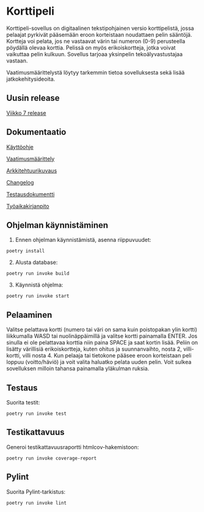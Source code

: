 # Korttipeli

Korttipeli-sovellus on digitaalinen tekstipohjainen versio korttipelistä, jossa pelaajat pyrkivät pääsemään eroon korteistaan noudattaen pelin sääntöjä. Kortteja voi pelata, jos ne vastaavat värin tai numeron (0-9) perusteella pöydällä olevaa korttia. Pelissä on myös erikoiskortteja, jotka voivat vaikuttaa pelin kulkuun. Sovellus tarjoaa yksinpelin tekoälyvastustajaa vastaan.

Vaatimusmäärittelystä löytyy tarkemmin tietoa sovelluksesta sekä lisää jatkokehitysideoita. 

## Uusin release
[Viikko 7 release](https://github.com/honjen/ot-harjoitustyo/releases/tag/loppupalautus)

## Dokumentaatio

[Käyttöohje](https://github.com/honjen/ot-harjoitustyo/blob/main/dokumentaatio/kayttoohje.md)

[Vaatimusmäärittely](https://github.com/honjen/ot-harjoitustyo/blob/main/dokumentaatio/vaatimusmaarittely.md)

[Arkkitehtuurikuvaus](https://github.com/honjen/ot-harjoitustyo/blob/main/dokumentaatio/arkkitehtuuri.md)

[Changelog](https://github.com/honjen/ot-harjoitustyo/blob/main/dokumentaatio/changelog.md)

[Testausdokumentti](https://github.com/honjen/ot-harjoitustyo/blob/main/dokumentaatio/testaus.md)

[Työaikakirjanpito](https://github.com/honjen/ot-harjoitustyo/blob/main/dokumentaatio/tuntikirjanpito.md)


## Ohjelman käynnistäminen

1. Ennen ohjelman käynnistämistä, asenna riippuvuudet:

```
poetry install
```

2. Alusta database:

```
poetry run invoke build
```

3. Käynnistä ohjelma:

```
poetry run invoke start
```

## Pelaaminen

Valitse pelattava kortti (numero tai väri on sama kuin poistopakan ylin kortti) liikkumalla WASD tai nuolinäppäimillä ja valitse kortti painamalla ENTER. Jos sinulla ei ole pelattavaa korttia niin paina SPACE ja saat kortin lisää. Peliin on lisätty värillisiä erikoiskortteja, kuten ohitus ja suunnanvaihto, nosta 2, villi-kortti, villi nosta 4. Kun pelaaja tai tietokone pääsee eroon korteistaan peli loppuu (voitto/häviö) ja voit valita haluatko pelata uuden pelin. Voit sulkea sovelluksen milloin tahansa painamalla yläkulman ruksia.

## Testaus

Suorita testit:

```
poetry run invoke test
```

## Testikattavuus

Generoi testikattavuusraportti htmlcov-hakemistoon:

```
poetry run invoke coverage-report
```

## Pylint

Suorita Pylint-tarkistus:

```
poetry run invoke lint
```
